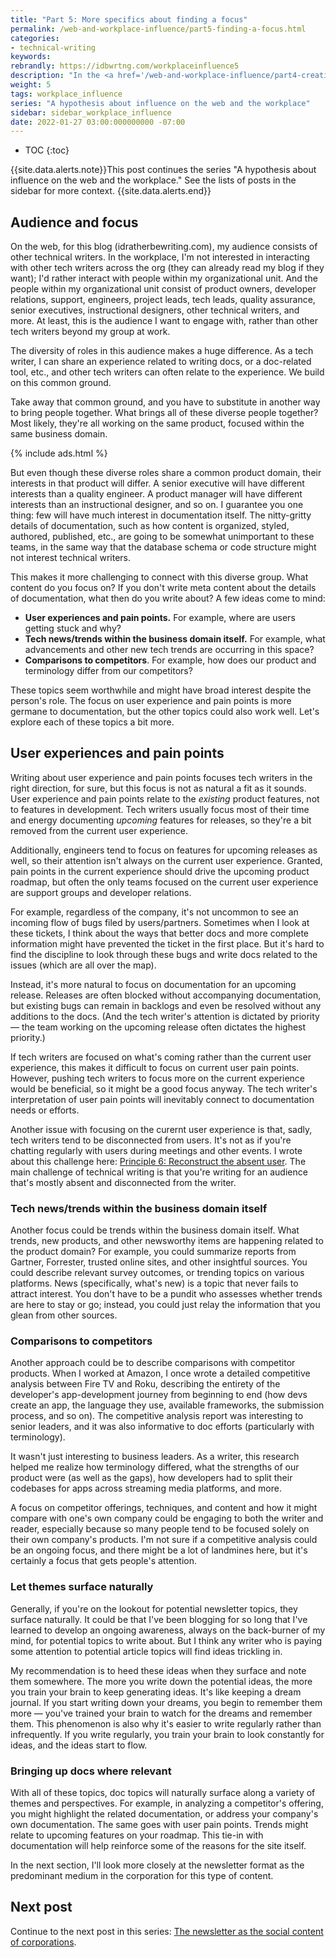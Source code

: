 ```yaml
---
title: "Part 5: More specifics about finding a focus"
permalink: /web-and-workplace-influence/part5-finding-a-focus.html
categories:
- technical-writing
keywords:
rebrandly: https://idbwrtng.com/workplaceinfluence5
description: "In the <a href='/web-and-workplace-influence/part4-creating-engaging-content.html'>previous post</a>, I debated about the type of content that engages an audience versus the type of content engages the writer. I said  the thinking/writing process is probably more valuable than the subject, but also that the subject should be something you, the writer, should be naturally drawn to because you'll be most productive being in that space. At the same time, if you want to engage a particular audience, you need to find topics that both you and the audience resonate with, which might be challenging. In this section, I'll get a little more down-to-earth about my audience and focus."
weight: 5
tags: workplace_influence
series: "A hypothesis about influence on the web and the workplace"
sidebar: sidebar_workplace_influence
date: 2022-01-27 03:00:000000000 -07:00
---
```


* TOC
{:toc}

{{site.data.alerts.note}}This post continues the series "A hypothesis about influence on the web and the workplace." See the lists of posts in the sidebar for more context. {{site.data.alerts.end}}

## Audience and focus

On the web, for this blog (idratherbewriting.com), my audience consists of other technical writers. In the workplace, I'm not interested in interacting with other tech writers across the org (they can already read my blog if they want); I'd rather interact with people within my organizational unit. And the people within my organizational unit consist of product owners, developer relations, support, engineers, project leads, tech leads, quality assurance, senior executives, instructional designers, other technical writers, and more. At least, this is the audience I want to engage with, rather than other tech writers beyond my group at work.

The diversity of roles in this audience makes a huge difference. As a tech writer, I can share an experience related to writing docs, or a doc-related tool, etc., and other tech writers can often relate to the experience. We build on this common ground.

Take away that common ground, and you have to substitute in another way to bring people together. What brings all of these diverse people together? Most likely, they're all working on the same product, focused within the same business domain.

{% include ads.html %}

But even though these diverse roles share a common product domain, their interests in that product will differ. A senior executive will have different interests than a quality engineer. A product manager will have different interests than an instructional designer, and so on. I guarantee you one thing: few will have much interest in documentation itself. The nitty-gritty details of documentation, such as how content is organized, styled, authored, published, etc., are going to be somewhat unimportant to these teams, in the same way that the database schema or code structure might not interest technical writers.

This makes it more challenging to connect with this diverse group. What content do you focus on? If you don't write meta content about the details of documentation, what then do you write about? A few ideas come to mind:

* **User experiences and pain points.** For example, where are users getting stuck and why?
* **Tech news/trends within the business domain itself.** For example, what advancements and other new tech trends are occurring in this space?
* **Comparisons to competitors**. For example, how does our product and terminology differ from our competitors?

These topics seem worthwhile and might have broad interest despite the person's role. The focus on user experience and pain points is more germane to documentation, but the other topics could also work well. Let's explore each of these topics a bit more.

## User experiences and pain points

Writing about user experience and pain points focuses tech writers in the right direction, for sure, but this focus is not as natural a fit as it sounds. User experience and pain points relate to the *existing* product features, not to features in development. Tech writers usually focus most of their time and energy documenting *upcoming* features for releases, so they're a bit removed from the current user experience.

Additionally, engineers tend to focus on features for upcoming releases as well, so their attention isn't always on the current user experience. Granted, pain points in the current experience should drive the upcoming product roadmap, but often the only teams focused on the current user experience are support groups and developer relations.

For example, regardless of the company, it's not uncommon to see an incoming flow of bugs filed by users/partners. Sometimes when I look at these tickets, I think about the ways that better docs and more complete information might have prevented the ticket in the first place. But it's hard to find the discipline to look through these bugs and write docs related to the issues (which are all over the map).

Instead, it's more natural to focus on documentation for an upcoming release. Releases are often blocked without accompanying documentation, but existing bugs can remain in backlogs and even be resolved without any additions to the docs. (And the tech writer's attention is dictated by priority &mdash; the team working on the upcoming release often dictates the highest priority.)

If tech writers are focused on what's coming rather than the current user experience, this makes it difficult to focus on current user pain points. However, pushing tech writers to focus more on the current experience would be beneficial, so it might be a good focus anyway. The tech writer's interpretation of user pain points will inevitably connect to documentation needs or efforts.

Another issue with focusing on the curernt user experience is that, sadly, tech writers tend to be disconnected from users. It's not as if you're chatting regularly with users during meetings and other events. I wrote about this challenge here: [Principle 6: Reconstruct the absent user](/simplifying-complexity/reconstructing-the-absent-user.html). The main challenge of technical writing is that you're writing for an audience that's mostly absent and disconnected from the writer.

### Tech news/trends within the business domain itself

Another focus could be trends within the business domain itself. What trends, new products, and other newsworthy items are happening related to the product domain? For example, you could summarize reports from Gartner, Forrester, trusted online sites, and other insightful sources. You could describe relevant survey outcomes, or trending topics on various platforms. News (specifically, what's new) is a topic that never fails to attract interest. You don't have to be a pundit who assesses whether trends are here to stay or go; instead, you could just relay the information that you glean from other sources.

### Comparisons to competitors

Another approach could be to describe comparisons with competitor products. When I worked at Amazon, I once wrote a detailed competitive analysis between Fire TV and Roku, describing the entirety of the developer's app-development journey from beginning to end (how devs create an app, the language they use, available frameworks, the submission process, and so on). The competitive analysis report was interesting to senior leaders, and it was also informative to doc efforts (particularly with terminology).

It wasn't just interesting to business leaders. As a writer, this research helped me realize how terminology differed, what the strengths of our product were (as well as the gaps), how developers had to split their codebases for apps across streaming media platforms, and more.

A focus on competitor offerings, techniques, and content and how it might compare with one's own company could be engaging to both the writer and reader, especially because so many people tend to be focused solely on their own company's products. I'm not sure if a competitive analysis could be an ongoing focus, and there might be a lot of landmines here, but it's certainly a focus that gets people's attention.

### Let themes surface naturally

Generally, if you're on the lookout for potential newsletter topics, they surface naturally. It could be that I've been blogging for so long that I've learned to develop an ongoing awareness, always on the back-burner of my mind, for potential topics to write about. But I think any writer who is paying some attention to potential article topics will find ideas trickling in.

My recommendation is to heed these ideas when they surface and note them somewhere. The more you write down the potential ideas, the more you train your brain to keep generating ideas. It's like keeping a dream journal. If you start writing down your dreams, you begin to remember them more &mdash; you've trained your brain to watch for the dreams and remember them. This phenomenon is also why it's easier to write regularly rather than infrequently. If you write regularly, you train your brain to look constantly for ideas, and the ideas start to flow.

### Bringing up docs where relevant

With all of these topics, doc topics will naturally surface along a variety of themes and perspectives. For example, in analyzing a competitor's offering, you might highlight the related documentation, or address your company's own documentation. The same goes with user pain points. Trends might relate to upcoming features on your roadmap. This tie-in with documentation will help reinforce some of the reasons for the site itself.

In the next section, I'll look more closely at the newsletter format as the predominant medium in the corporation for this type of content.

## Next post

Continue to the next post in this series: [The newsletter as the social content of corporations](/web-and-workplace-influence/part6-newsletter-content-medium.html).